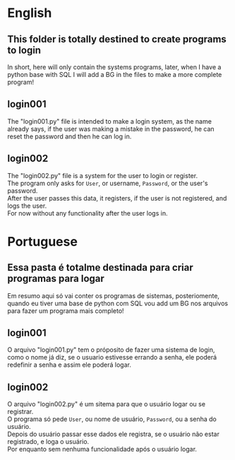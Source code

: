 # English
## This folder is totally destined to create programs to login

<p>In short, here will only contain the systems programs, later, when I have a python base with SQL I will
add a BG in the files to make a more complete program!</p>

<div>
<h2>login001</h2>

<p>The "login001.py" file is intended to make a login system,
as the name already says, if the user was making a mistake in the password, he can reset the password and then he can log in.</p>
</div>

<div>
<h2>login002</h2>

<p>The "login002.py" file is a system for the user to login or register.<br>
The program only asks for <code>User</code>, or username, <code>Password</code>, or the user's password.<br>
After the user passes this data, it registers, if the user is not registered, and logs the user.<br>
For now without any functionality after the user logs in.</p>
</div>


# Portuguese
## Essa pasta é totalme destinada para criar programas para logar

<p>Em resumo aqui só vai conter os programas de sistemas, posteriomente, quando eu tiver uma base de python com SQL vou
add um BG nos arquivos para fazer um programa mais completo!</p>

<div>
<h2>login001</h2>

<p>O arquivo "login001.py" tem o próposito de fazer uma sistema de login, 
como o nome já diz, se o usuario estivesse errando a senha, ele poderá redefinir a senha e assim ele poderá logar.</p>
</div>

<div>
<h2>login002</h2>

<p>O arquivo "login002.py" é um sitema para que o usuário logar ou se registrar.<br>
O programa só pede <code>User</code>, ou nome de usuário, <code>Password</code>, ou a senha do usuário.<br>
Depois do usuário passar esse dados ele registra, se o usuário não estar registrado, e loga o usuário.<br>
Por enquanto sem nenhuma funcionalidade após o usuário logar.</p>
</div>